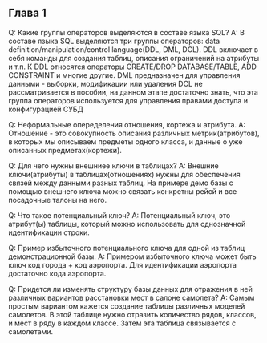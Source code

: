 ## Глава 1 

Q: Какие группы операторов выделяются в составе языка SQL?
A: В составе языка SQL выделяются три группы операторов: data definition/manipulation/control language(DDL, DML, DCL).
DDL включает в себя команды для создания таблиц, описания ограничений на атрибуты и т.п. К DDL относятся операторы CREATE/DROP DATABASE/TABLE, ADD CONSTRAINT и многие другие.
DML предназначен для управления данными - выборки, модификации или удаления
DCL не рассматривается в пособии, на данном этапе достаточно знать, что эта группа операторов используется для управления правами доступа и конфигурацией СУБД

Q: Неформальные опеределения отношения, кортежа и атрибута.
A: Отношение - это совокупность описания различных метрик(атрибутов), в которых мы описываем предметы одного класса, и данные о уже описанных предметах(кортежи).
 
Q: Для чего нужны внешниее ключи в таблицах?
A: Внешние ключи(атрибуты) в таблицах(отношениях) нужны для обеспечения связей между данными разных таблиц. На примере демо базы с помощью внешнего ключа можно связать конкретны рейсй и все посадочные талоны на него.

Q: Что такое потенциальный ключ?
A: Потенциальный ключ, это атрибут(ы) таблицы, который можно использовать для однозначной идентификации строки. 

Q: Пример избыточного потенциального ключа для одной из таблиц демонстрационной базы.
A: Примером избыточного ключа может быть ключ код города + код аэропорта. Для идентификации аэропорта достаточно кода аэропорта.

Q: Придется ли изменять структуру базы данных для отражения в ней различных вариантов расстановки мест в салоне самолета?
A: Самым простым вариантом кажется создание таблицы различных моделей самолетов. В этой таблице нужно отразить количество рядов, классов, и мест в ряду в каждом классе. Затем эта таблица связывается с самолетами.

